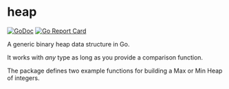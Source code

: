 # heap
[![GoDoc](https://godoc.org/github.com/fsmiamoto/heap?status.svg)](https://godoc.org/github.com/fsmiamoto/heap)
[![Go Report Card](https://goreportcard.com/badge/github.com/fsmiamoto/heap)](https://goreportcard.com/report/github.com/fsmiamoto/heap)

A generic binary heap data structure in Go.

It works with *any* type as long as you provide a comparison function.

The package defines two example functions for building a Max or Min Heap of integers.


